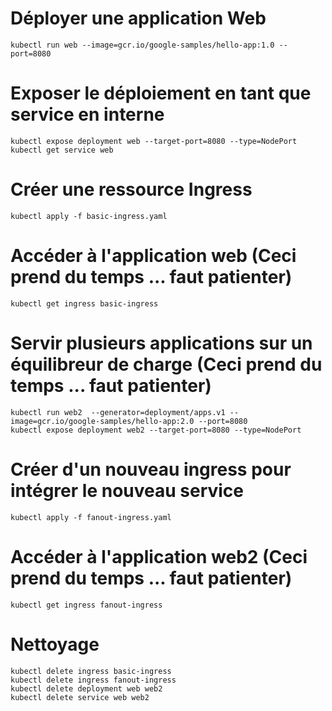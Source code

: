 # Déployer une application Web
```
kubectl run web --image=gcr.io/google-samples/hello-app:1.0 --port=8080
```
# Exposer le déploiement en tant que service en interne
```
kubectl expose deployment web --target-port=8080 --type=NodePort
kubectl get service web
```

# Créer une ressource Ingress
```
kubectl apply -f basic-ingress.yaml
```
# Accéder à l'application web (Ceci prend du temps ... faut patienter)
```
kubectl get ingress basic-ingress
```
# Servir plusieurs applications sur un équilibreur de charge  (Ceci prend du temps ... faut patienter)
```
kubectl run web2  --generator=deployment/apps.v1 --image=gcr.io/google-samples/hello-app:2.0 --port=8080
kubectl expose deployment web2 --target-port=8080 --type=NodePort
```

# Créer d'un nouveau ingress pour intégrer le nouveau service

```
kubectl apply -f fanout-ingress.yaml
```
# Accéder à l'application web2 (Ceci prend du temps ... faut patienter)
```
kubectl get ingress fanout-ingress
```
# Nettoyage
```
kubectl delete ingress basic-ingress
kubectl delete ingress fanout-ingress
kubectl delete deployment web web2
kubectl delete service web web2
```

